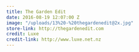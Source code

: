 ```yaml
---
title: The Garden Edit
date: 2016-08-19 12:07:00 Z
image: "/uploads/13%20-%20thegardenedit@2x.jpg"
store-link: http://thegardenedit.com
credit: Luxe
credit-link: http://www.luxe.net.nz
---
```


